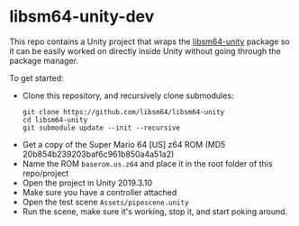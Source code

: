 # libsm64-unity-dev

This repo contains a Unity project that wraps the [libsm64-unity](https://github.com/libsm64/libsm64-unity) package so it can be easily worked on directly inside Unity without going through the package manager.

To get started:
- Clone this repository, and recursively clone submodules:
    ```
    git clone https://github.com/libsm64/libsm64-unity
    cd libsm64-unity
    git submodule update --init --recursive
    ```
- Get a copy of the Super Mario 64 \[US\] z64 ROM (MD5 20b854b239203baf6c961b850a4a51a2)
- Name the ROM `baserom.us.z64` and place it in the root folder of this repo/project
- Open the project in Unity 2019.3.10
- Make sure you have a controller attached
- Open the test scene `Assets/pipescene.unity`
- Run the scene, make sure it's working, stop it, and start poking around.

